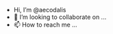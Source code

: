 - Hi, I’m @aecodalis
- 💞️ I’m looking to collaborate on ...
- 📫 How to reach me ...

<!---
aecodalis/aecodalis is a ✨ special ✨ repository because its `README.md` (this file) appears on your GitHub profile.
You can click the Preview link to take a look at your changes.
--->
